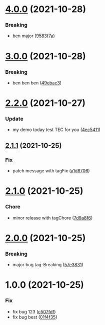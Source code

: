 # [4.0.0](https://github.com/eoludotun/tag-8/compare/v3.0.0...v4.0.0) (2021-10-28)


### Breaking

* ben major ([9583f7a](https://github.com/eoludotun/tag-8/commit/9583f7a4f02664757cc694ea6e554a713cd3d1d7))

# [3.0.0](https://github.com/eoludotun/tag-8/compare/v2.2.0...v3.0.0) (2021-10-28)


### Breaking

* ben ben ben ([49ebac3](https://github.com/eoludotun/tag-8/commit/49ebac382e1cd88903cbfe4599f44d4434629bff))

# [2.2.0](https://github.com/eoludotun/tag-8/compare/v2.1.1...v2.2.0) (2021-10-27)


### Update

* my demo today test TEC for you ([4ec5411](https://github.com/eoludotun/tag-8/commit/4ec5411b79a20c8b7dd3e815906a2fdcd9099dc3))

## [2.1.1](https://github.com/eoludotun/tag-8/compare/v2.1.0...v2.1.1) (2021-10-25)


### Fix

* patch message with tagFix ([a1d8706](https://github.com/eoludotun/tag-8/commit/a1d870602a255bb73a34e2c2e89444b4199327e6))

# [2.1.0](https://github.com/eoludotun/tag-8/compare/v2.0.0...v2.1.0) (2021-10-25)


### Chore

* minor release with tagChore ([7d9a8f6](https://github.com/eoludotun/tag-8/commit/7d9a8f68f39e100bfb1b9a1498c6bee5f55a2a3a))

# [2.0.0](https://github.com/eoludotun/tag-8/compare/v1.0.0...v2.0.0) (2021-10-25)


### Breaking

* major  bug tag-Breaking ([57e3831](https://github.com/eoludotun/tag-8/commit/57e3831fcd9157dd3820b3b443ae0fa75902c2cc))

# 1.0.0 (2021-10-25)


### Fix

* fix bug 123 ([c507fdf](https://github.com/eoludotun/tag-8/commit/c507fdf5be69e5818ac9564cd389594a6804be96))
* fix bug best ([01f4f35](https://github.com/eoludotun/tag-8/commit/01f4f358cd624dd98d48bb53b250f393aeeb2951))

